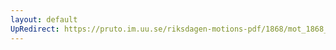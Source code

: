 ```yaml
---
layout: default
UpRedirect: https://pruto.im.uu.se/riksdagen-motions-pdf/1868/mot_1868__ak__262/mot_1868__ak__262-002.pdf
---
```

